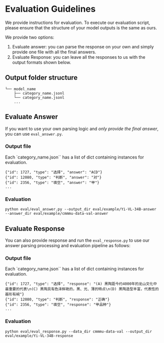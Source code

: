 # Evaluation Guidelines
We provide instructions for evaluation. 
To execute our evaluation script, please ensure that the structure of your model outputs is the same as ours.

We provide two options:
1. Evaluate answer: you can parse the response on your own and simply provide one file with all the final answers.
2. Evaluate Response: you can leave all the responses to us with the output formats shown below.

## Output folder structure

```
└── model_name
    ├── category_name.jsonl
    └── category_name.jsonl
    ...
```

## Evaluate Answer
If you want to use your own parsing logic and *only provide the final answer*, you can use `eval_answer.py`.

### Output file
Each `category_name.json`` has a list of dict containing instances for evaluation.

```
{"id": 1727, "type": "选择", "answer": "ACD"}
{"id": 12080, "type": "判断", "answer": "对"}
{"id": 2356, "type": "填空", "answer": "甲"}
...
```

### Evaluation
```
python eval/eval_answer.py --output_dir eval/example/Yi-VL-34B-answer --answer_dir eval/example/cmmmu-data-val-answer
```


## Evaluate Response
You can also provide response and run the `eval_response.py` to use our answer parsing processing and evaluation pipeline as follows:

### Output file
Each `category_name.json`` has a list of dict containing instances for evaluation.
```
{"id": 1727, "type": "选择", "response": "(A) 黑陶距今约4000年的龙山文化中最重要的代表\n(C) 黑陶具有色泽鲜艳的，黑、光、薄的特点\n(D) 黑陶造型丰富，代表性的器形有碗"}
{"id": 12080, "type": "判断", "response": "正确"}
{"id": 2356, "type": "填空", "response": "甲品种"}
...
```

### Evaluation
```
python eval/eval_response.py --data_dir cmmmu-data-val --output_dir eval/example/Yi-VL-34B-response
```

